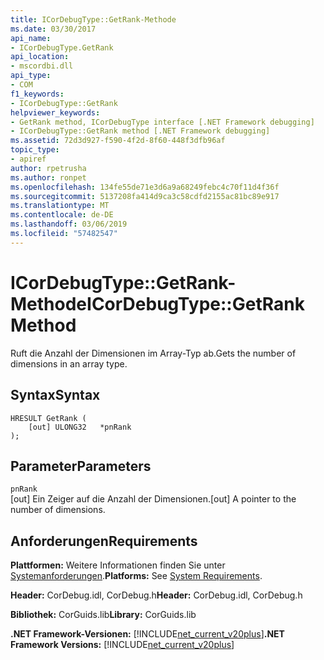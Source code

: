 ```yaml
---
title: ICorDebugType::GetRank-Methode
ms.date: 03/30/2017
api_name:
- ICorDebugType.GetRank
api_location:
- mscordbi.dll
api_type:
- COM
f1_keywords:
- ICorDebugType::GetRank
helpviewer_keywords:
- GetRank method, ICorDebugType interface [.NET Framework debugging]
- ICorDebugType::GetRank method [.NET Framework debugging]
ms.assetid: 72d3d927-f590-4f2d-8f60-448f3dfb96af
topic_type:
- apiref
author: rpetrusha
ms.author: ronpet
ms.openlocfilehash: 134fe55de71e3d6a9a68249febc4c70f11d4f36f
ms.sourcegitcommit: 5137208fa414d9ca3c58cdfd2155ac81bc89e917
ms.translationtype: MT
ms.contentlocale: de-DE
ms.lasthandoff: 03/06/2019
ms.locfileid: "57482547"
---
```

# <a name="icordebugtypegetrank-method"></a><span data-ttu-id="aca9b-102">ICorDebugType::GetRank-Methode</span><span class="sxs-lookup"><span data-stu-id="aca9b-102">ICorDebugType::GetRank Method</span></span>
<span data-ttu-id="aca9b-103">Ruft die Anzahl der Dimensionen im Array-Typ ab.</span><span class="sxs-lookup"><span data-stu-id="aca9b-103">Gets the number of dimensions in an array type.</span></span>  
  
## <a name="syntax"></a><span data-ttu-id="aca9b-104">Syntax</span><span class="sxs-lookup"><span data-stu-id="aca9b-104">Syntax</span></span>  
  
```  
HRESULT GetRank (  
    [out] ULONG32   *pnRank  
);  
```  
  
## <a name="parameters"></a><span data-ttu-id="aca9b-105">Parameter</span><span class="sxs-lookup"><span data-stu-id="aca9b-105">Parameters</span></span>  
 `pnRank`  
 <span data-ttu-id="aca9b-106">[out] Ein Zeiger auf die Anzahl der Dimensionen.</span><span class="sxs-lookup"><span data-stu-id="aca9b-106">[out] A pointer to the number of dimensions.</span></span>  
  
## <a name="requirements"></a><span data-ttu-id="aca9b-107">Anforderungen</span><span class="sxs-lookup"><span data-stu-id="aca9b-107">Requirements</span></span>  
 <span data-ttu-id="aca9b-108">**Plattformen:** Weitere Informationen finden Sie unter [Systemanforderungen](../../../../docs/framework/get-started/system-requirements.md).</span><span class="sxs-lookup"><span data-stu-id="aca9b-108">**Platforms:** See [System Requirements](../../../../docs/framework/get-started/system-requirements.md).</span></span>  
  
 <span data-ttu-id="aca9b-109">**Header:** CorDebug.idl, CorDebug.h</span><span class="sxs-lookup"><span data-stu-id="aca9b-109">**Header:** CorDebug.idl, CorDebug.h</span></span>  
  
 <span data-ttu-id="aca9b-110">**Bibliothek:** CorGuids.lib</span><span class="sxs-lookup"><span data-stu-id="aca9b-110">**Library:** CorGuids.lib</span></span>  
  
 <span data-ttu-id="aca9b-111">**.NET Framework-Versionen:** [!INCLUDE[net_current_v20plus](../../../../includes/net-current-v20plus-md.md)]</span><span class="sxs-lookup"><span data-stu-id="aca9b-111">**.NET Framework Versions:** [!INCLUDE[net_current_v20plus](../../../../includes/net-current-v20plus-md.md)]</span></span>
